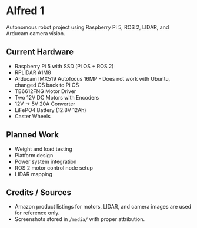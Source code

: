 # Alfred 1

Autonomous robot project using Raspberry Pi 5, ROS 2, LIDAR, and Arducam camera vision.

## Current Hardware
- Raspberry Pi 5 with SSD (Pi OS + ROS 2)
- RPLIDAR A1M8
- Arducam IMX519 Autofocus 16MP - Does not work with Ubuntu, changed OS back to Pi OS
- TB6612FNG Motor Driver
- Two 12V DC Motors with Encoders
- 12V → 5V 20A Converter
- LiFePO4 Battery (12.8V 12Ah)
- Caster Wheels

## Planned Work
- Weight and load testing
- Platform design
- Power system integration
- ROS 2 motor control node setup
- LIDAR mapping

















## Credits / Sources
- Amazon product listings for motors, LIDAR, and camera images are used for reference only.
- Screenshots stored in `/media/` with proper attribution.
